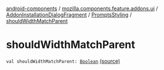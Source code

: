 [android-components](../../../index.md) / [mozilla.components.feature.addons.ui](../../index.md) / [AddonInstallationDialogFragment](../index.md) / [PromptsStyling](index.md) / [shouldWidthMatchParent](./should-width-match-parent.md)

# shouldWidthMatchParent

`val shouldWidthMatchParent: `[`Boolean`](https://kotlinlang.org/api/latest/jvm/stdlib/kotlin/-boolean/index.html) [(source)](https://github.com/mozilla-mobile/android-components/blob/master/components/feature/addons/src/main/java/mozilla/components/feature/addons/ui/AddonInstallationDialogFragment.kt#L258)